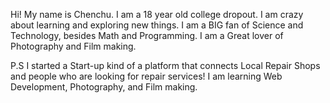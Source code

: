 Hi!
My name is Chenchu.
I am a 18 year old college dropout.
I am crazy about learning and exploring new things.
I am a BIG fan of Science and Technology, besides Math and Programming.
I am a Great lover of Photography and Film making.

P.S
I started a Start-up kind of a platform that connects Local Repair Shops and people who are looking for repair services!
I am learning Web Development, Photography, and Film making.
